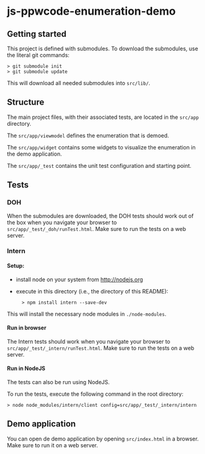 js-ppwcode-enumeration-demo
===========================

Getting started
---------------
This project is defined  with submodules.
To download the submodules, use the literal git commands:

    > git submodule init
    > git submodule update

This will download all needed submodules into `src/lib/`.




Structure
---------
The main project files, with their associated tests, are located in
the `src/app` directory.

The `src/app/viewmodel` defines the enumeration that is demoed.

The `src/app/widget` contains some widgets to visualize
the enumeration in the demo application.

The `src/app/_test` contains the unit test configuration and 
 starting point.




Tests
-----
### DOH
When the submodules are downloaded, the DOH tests should work out 
of the box when you navigate your browser to
`src/app/_test/_doh/runTest.html`.
Make sure to run the tests on a web server.

### Intern
#### Setup:
* install node on your system from <http://nodejs.org>
* execute in this directory (i.e., the directory of this README):

        > npm install intern --save-dev


This will install the necessary node modules in `./node-modules`.

#### Run in browser
The Intern tests should work when you navigate your browser to
`src/app/_test/_intern/runTest.html`.
Make sure to run the tests on a web server.


#### Run in NodeJS
The tests can also be run using NodeJS.

To run the tests, execute the following command in the root 
directory: 

    > node node_modules/intern/client config=src/app/_test/_intern/intern





Demo application
----------------
You can open de demo application by opening `src/index.html` in a 
browser. Make sure to run it on a web server.
